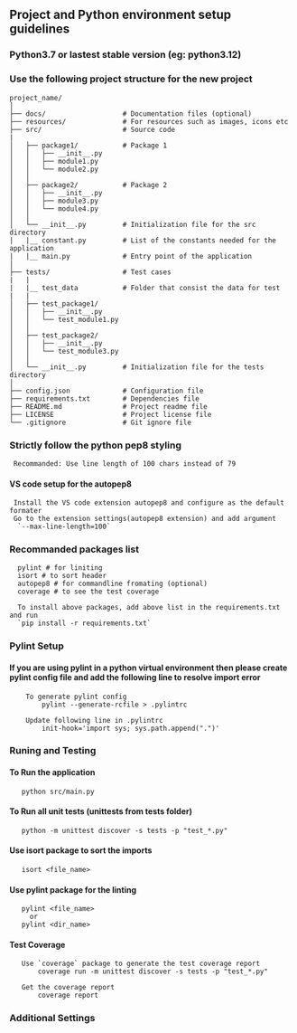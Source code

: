 ## Project and Python environment setup guidelines
### Python3.7 or lastest stable version (eg: python3.12)

### Use the following project structure for the new project
    project_name/
    │
    ├── docs/                   # Documentation files (optional)
    ├── resources/              # For resources such as images, icons etc
    ├── src/                    # Source code
    |
    │   ├── package1/           # Package 1
    │   │   ├── __init__.py
    │   │   ├── module1.py
    │   │   └── module2.py
    │   │
    │   ├── package2/           # Package 2
    │   │   ├── __init__.py
    │   │   ├── module3.py
    │   │   └── module4.py
    │   │
    │   └── __init__.py         # Initialization file for the src directory
    |   |__ constant.py         # List of the constants needed for the application
    |   |__ main.py             # Entry point of the application
    │
    ├── tests/                  # Test cases
    |   |
    |   |__ test_data           # Folder that consist the data for test
    |   |
    │   ├── test_package1/
    │   │   ├── __init__.py
    │   │   └── test_module1.py
    │   │
    │   ├── test_package2/
    │   │   ├── __init__.py
    │   │   └── test_module3.py
    │   │
    │   └── __init__.py         # Initialization file for the tests directory
    │
    ├── config.json             # Configuration file
    ├── requirements.txt        # Dependencies file
    ├── README.md               # Project readme file
    ├── LICENSE                 # Project license file
    └── .gitignore              # Git ignore file

### Strictly follow the python pep8 styling
     Recommanded: Use line length of 100 chars instead of 79
   #### VS code setup for the autopep8
     Install the VS code extension autopep8 and configure as the default formater
     Go to the extension settings(autopep8 extension) and add argument
      `--max-line-length=100`

### Recommanded packages list
      pylint # for liniting
      isort # to sort header
      autopep8 # for commandline fromating (optional)
      coverage # to see the test coverage
      
      To install above packages, add above list in the requirements.txt and run 
      `pip install -r requirements.txt`
    

### Pylint Setup
   #### If you are using pylint in a python virtual environment then please create pylint config file and add the following line to resolve import error
        To generate pylint config
            pylint --generate-rcfile > .pylintrc
         
        Update following line in .pylintrc
            init-hook='import sys; sys.path.append(".")'

### Runing and Testing
   #### To Run the application
       python src/main.py

   #### To Run all unit tests (unittests from tests folder)
       python -m unittest discover -s tests -p "test_*.py"

   #### Use isort package to sort the imports
       isort <file_name>

   #### Use pylint package for the linting
       pylint <file_name>
         or
       pylint <dir_name>

   #### Test Coverage
       Use `coverage` package to generate the test coverage report
           coverage run -m unittest discover -s tests -p "test_*.py"
           
       Get the coverage report
           coverage report

### Additional Settings

